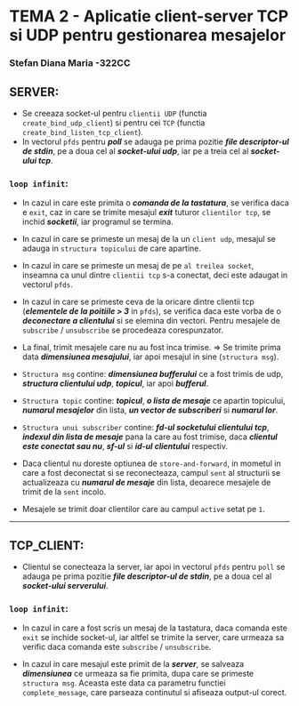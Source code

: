# TEMA 2 - Aplicatie client-server TCP si UDP pentru gestionarea mesajelor
### Stefan Diana Maria -322CC

## SERVER:

 - Se creeaza socket-ul pentru `clientii UDP` (functia `create_bind_udp_client`) si
pentru cei `TCP` (functia `create_bind_listen_tcp_client`).
 - In vectorul `pfds` pentru ***poll*** se adauga pe prima pozitie ***file descriptor-ul de
stdin***, pe a doua cel al ***socket-ului udp***, iar pe a treia cel al ***socket-ului tcp***.

### `loop infinit`: 

 - In cazul in care este primita o ***comanda de la tastatura***, se verifica daca e 
`exit`, caz in care se trimite mesajul ***exit*** tuturor `clientilor tcp`, se inchid
***socketii***, iar programul se termina.

 - In cazul in care se primeste un mesaj de la un `client udp`, mesajul se adauga in 
`structura topicului` de care apartine.

 - In cazul in care se primeste un mesaj de pe `al treilea socket`, inseamna ca unul 
dintre `clientii tcp` s-a conectat, deci este adaugat in vectorul `pfds`.

 - In cazul in care se primeste ceva de la oricare dintre clientii tcp (***elementele 
de la poitiile > 3*** in `pfds`), se verifica daca este vorba de o ***deconectare a 
clientului*** si se elemina din vectori. Pentru mesajele de `subscribe` / `unsubscribe` 
se procedeaza corespunzator. 

 - La final, trimit mesajele care nu au fost inca trimise. => Se trimite prima data 
***dimensiunea mesajului***, iar apoi mesajul in sine (`structura msg`).

 - `Structura msg` contine: ***dimensiunea bufferului*** ce a fost trimis de udp, ***structura 
clientului udp***, ***topicul***, iar apoi ***bufferul***.

 - `Structura topic` contine: ***topicul***, ***o lista de mesaje*** ce apartin topicului, ***numarul 
mesajelor*** din lista, ***un vector de subscriberi*** si ***numarul lor***.

 - `Structura unui subscriber` contine: ***fd-ul socketului clientului tcp***, ***indexul din 
lista de mesaje*** pana la care au fost trimise, daca ***clientul este conectat sau nu***, 
***sf-ul*** si ***id-ul clientului*** respectiv.

 - Daca clientul nu doreste optiunea de `store-and-forward`, in mometul in care a fost 
deconectat si se reconecteaza, campul `sent` al structurii se actualizeaza cu 
***numarul de mesaje*** din lista, deoarece mesajele de trimit de la `sent` incolo.

 - Mesajele se trimit doar clientilor care au campul `active` setat pe `1`.

**********************************************************************************

## TCP_CLIENT:

 - Clientul se conecteaza la server, iar apoi in vectorul `pfds` pentru `poll` se 
adauga pe prima pozitie ***file descriptor-ul de stdin***, pe a doua cel al ***socket-ului 
serverului***.

### `loop infinit`: 

 - In cazul in care a fost scris un mesaj de la tastatura, daca comanda este `exit`
se inchide socket-ul, iar altfel se trimite la server, care urmeaza sa verific 
daca comanda este `subscribe` / `unsubscribe`.

 - In cazul in care mesajul este primit de la ***server***, se salveaza ***dimensiunea*** ce 
urmeaza sa fie primita, dupa care se primeste `structura msg`.
Aceasta este data ca parametru functiei `complete_message`, care parseaza 
continutul si afiseaza output-ul corect.
